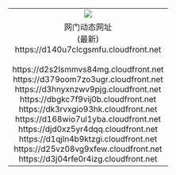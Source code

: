 ﻿<table>
  <tr></tr>
  <tr><td colspan=2 align=center><img src="https://d140u7clcgsmfu.cloudfront.net/Up/oGate.jpg" /></td></tr>
  <tr><td colspan=2 align=center>网门动态网址<br/>(最新)
<br>https://d140u7clcgsmfu.cloudfront.net
<br/>
<br>https://d2s2lsmmvs84mg.cloudfront.net
<br>https://d379oom7zo3ugr.cloudfront.net
<br>https://d3hnyxnzwv9pjg.cloudfront.net
<br>https://dbgkc7f9vij0b.cloudfront.net
<br>https://dk3rvxgio93hk.cloudfront.net
<br>https://d168wio7ul1yba.cloudfront.net
<br>https://djd0xz5yr4dqq.cloudfront.net
<br>https://d1qjln4b9ktzgi.cloudfront.net
<br>https://d25vz08vg9xfew.cloudfront.net
<br>https://d3j04rfe0r4izg.cloudfront.net
    </td>
  </tr>
</table>

